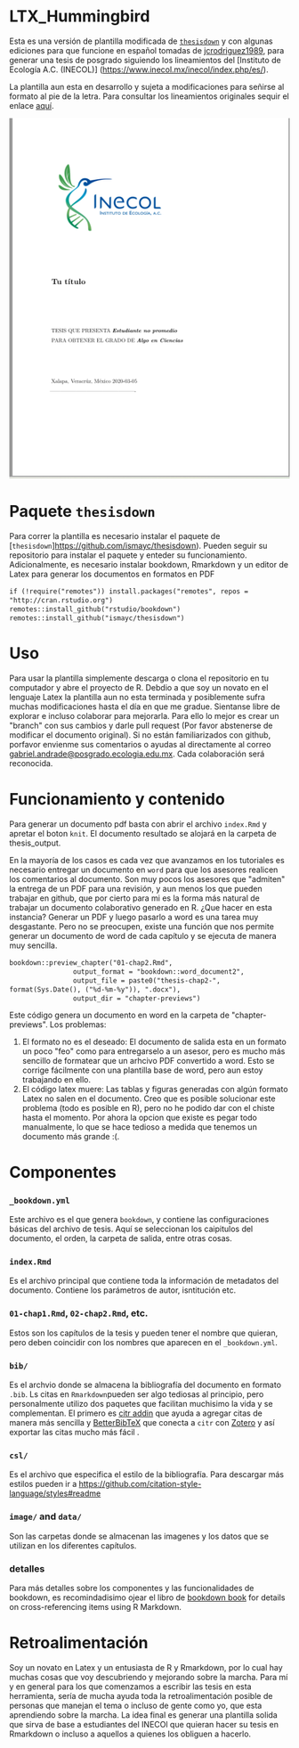 # LTX_Hummingbird

Esta es una versión de plantilla modificada de [`thesisdown`](https://github.com/ismayc/thesisdown) y con algunas ediciones para que funcione en español tomadas de [jcrodriguez1989](https://github.com/jcrodriguez1989/tesis_doctoral), para generar una tesis de posgrado siguiendo los lineamientos del [Instituto de Ecología A.C. (INECOL)] (https://www.inecol.mx/inecol/index.php/es/).

La plantilla aun esta en desarrollo y sujeta a modificaciones para señirse al formato al pie de la letra. Para consultar los lineamientos originales sequir el enlace [aquí](https://www.inecol.mx/posgrado/index.php/posgrado/tramites).

![](preview.png)

# Paquete `thesisdown`
Para correr la plantilla es necesario instalar el paquete de [`thesisdown`]https://github.com/ismayc/thesisdown). Pueden seguir su repositorio para instalar el paquete y enteder su funcionamiento. Adicionalmente, es necesario instalar bookdown, Rmarkdown y un editor de Latex para generar los documentos en formatos en PDF

```{r}
if (!require("remotes")) install.packages("remotes", repos = "http://cran.rstudio.org")
remotes::install_github("rstudio/bookdown")
remotes::install_github("ismayc/thesisdown")
```
# Uso
Para usar la plantilla simplemente descarga o clona el repositorio en tu computador y abre el proyecto de R. Debdio a que soy un novato en el lenguaje Latex la plantilla aun no esta terminada y posiblemente sufra muchas modificaciones hasta el día en que me gradue. Sientanse libre de explorar e incluso colaborar para mejorarla. Para ello lo mejor es crear un "branch" con sus cambios y darle pull request (Por favor abstenerse de modificar el documento original). Si no están familiarizados con github, porfavor envienme sus comentarios o ayudas al directamente al correo gabriel.andrade@posgrado.ecologia.edu.mx. Cada colaboración será reconocida.

# Funcionamiento y contenido
Para generar un documento pdf basta con abrir el archivo `index.Rmd` y apretar el boton `knit`. El documento resultado se alojará en la carpeta de thesis_output.

En la mayoría de los casos es cada vez que avanzamos en los tutoriales es necesario entregar un documento en `word` para que los asesores realicen los comentarios al documento. Son muy pocos los asesores que "admiten" la entrega de un PDF para una revisión, y aun menos los que pueden trabajar en github, que por cierto para mi es la forma más natural de trabajar un documento colaborativo generado en R. ¿Que hacer en esta instancia? Generar un PDF y luego pasarlo a word es una tarea muy desgastante. Pero no se preocupen, existe una función que nos permite generar un documento de word de cada capítulo y se ejecuta de manera muy sencilla. 

```{r}
bookdown::preview_chapter("01-chap2.Rmd",
                output_format = "bookdown::word_document2",
                output_file = paste0("thesis-chap2-", format(Sys.Date(), ("%d-%m-%y")), ".docx"),
                output_dir = "chapter-previews")
```
Este código genera un documento en word en la carpeta de "chapter-previews". Los problemas: 
 1) El formato no es el deseado: El documento de salida esta en un formato un poco "feo" como para entregarselo a un asesor, pero es mucho más sencillo de formatear que un arhcivo PDF convertido a word. Esto se corrige fácilmente con una plantilla base de word, pero aun estoy trabajando en ello.
 2) El código latex muere: Las tablas y figuras generadas con algún formato Latex no salen en el documento. Creo que es posible solucionar este problema (todo es posible en R), pero no he podido dar con el chiste hasta el momento. Por ahora la opcion que existe es pegar todo manualmente, lo que se hace tedioso a medida que tenemos un documento más grande :(. 
 
 # Componentes
 
 
### `_bookdown.yml`
Este archivo es el que genera `bookdown`, y contiene las configuraciones básicas del archivo de tesis. Aquí se seleccionan los caipitulos del documento, el orden, la carpeta de salida, entre otras cosas.

### `index.Rmd`
Es el archivo principal que contiene toda la información de metadatos del documento. Contiene los parámetros de autor, isntitución etc.

### `01-chap1.Rmd`, `02-chap2.Rmd`, etc.
Estos son los capítulos de la tesis y pueden tener el nombre que quieran, pero deben coincidir con los nombres que aparecen en el `_bookdown.yml`.

### `bib/`
Es el archvio donde se almacena la bibliografía del documento en formato `.bib`. Ls citas en `Rmarkdown`pueden ser algo tediosas al principio, pero personalmente utilizo dos paquetes que facilitan muchisimo la vida y se complementan. El primero es [citr addin](https://github.com/crsh/citr) que ayuda a agregar citas de manera más sencilla y [BetterBibTeX](https://retorque.re/zotero-better-bibtex/) que conecta a `citr` con [Zotero](https://www.zotero.org/) y así exportar las citas mucho más fácil . 

### `csl/`
Es el archivo que especifica el estilo de la bibliografía. Para descargar más estilos pueden ir a https://github.com/citation-style-language/styles#readme

### `image/` and `data/`
Son las carpetas donde se almacenan las imagenes y los datos que se utilizan en los diferentes capítulos.

### detalles
 Para más detalles sobre los componentes y las funcionalidades de bookdown, es recomindadisimo ojear el libro de [bookdown book](https://bookdown.org/yihui/bookdown/) for details on cross-referencing items using R Markdown.
 
 # Retroalimentación
Soy un novato en Latex y un entusiasta de R y Rmarkdown, por lo cual hay muchas cosas que voy descubriendo y mejorando sobre la marcha. Para mí y en general para los que comenzamos a escribir las tesis en esta herramienta, sería de mucha ayuda toda la retroalimentación posible de personas que manejan el tema o incluso de gente como yo, que esta aprendiendo sobre la marcha. La idea final es generar una plantilla solida que sirva de base a estudiantes del INECOl que quieran hacer su tesis en Rmarkdown o incluso a aquellos a quienes los obliguen a hacerlo.
